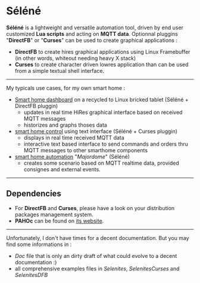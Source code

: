 # Séléné

**Séléné** is a lightweight and versatile automation tool, driven by end user customized **Lua scripts** and acting on **MQTT data**.
Optionnal pluggins "**DirectFB**" or "**Curses**" can be used to create graphical applications :

  - **DirectFB** to create hires graphical applications using Linux Framebuffer (in other words, whiteout needing heavy X stack)
  - **Curses** to create character driven lowres application than can be used from a simple textual shell interface.

----
My typicals use cases, for my own smart home :

  - [Smart home dashboard](https://github.com/destroyedlolo/HomeDashboard/tree/master/SeleniteDFB) on a recycled to Linux bricked tablet (Séléné + DirectFB pluggin)
    - updates in real time HiRes graphical interface based on received MQTT messages
    - historizes and graphs thoses data
  - [smart home control](https://github.com/destroyedlolo/HomeDashboard/tree/master/SeleniteCurses) using text interface (Séléné + Curses pluggin)
    - displays in real time received MQTT data
    - interactive text based interface to send commands and orders thru MQTT messages to other smarthome components
  - [smart home automation](https://github.com/destroyedlolo/Majordome) "*Majordome*" (Séléné)
    - creates some scenario based on MQTT realtime data, provided consignes and external events.

---

Dependencies
------------

  - For **DirectFB** and **Curses**, please have a look on your distribution packages management system.
  -	**PAHOc** can be found on [its website](https://eclipse.org/paho/clients/c/).

---

Unfortunately, I don't have times for a decent documentation. But you may find some informations in :
- *Doc* file that is only an dirty draft of what could evolve to a decent documentation :)
- all comprehensive examples files in *Selenites*, *SelenitesCurses* and *SelenitesDFB*
